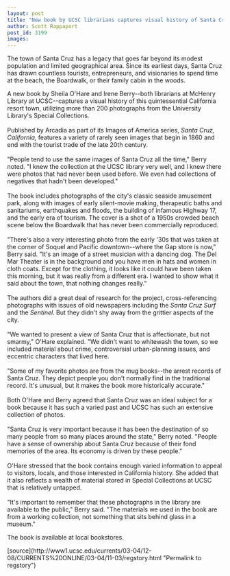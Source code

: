 ```yaml
---
layout: post
title: "New book by UCSC librarians captures visual history of Santa Cruz"
author: Scott Rappaport
post_id: 3199
images:
---
```


<p>
  The town of Santa Cruz has a legacy that goes far beyond its modest population and limited geographical area. Since its earliest days, Santa Cruz has drawn countless tourists, entrepreneurs, and visionaries to spend time at the beach, the Boardwalk, or their family cabin in the woods.
</p>
<p>
  A new book by Sheila O'Hare and Irene Berry--both librarians at McHenry Library at UCSC--captures a visual history of this quintessential California resort town, utilizing more than 200 photographs from the University Library's Special Collections.<br>
  <br>
  Published by Arcadia as part of its Images of America series, <i>Santa Cruz, California,</i> features a variety of rarely seen images that begin in 1860 and end with the tourist trade of the late 20th century.<br>
  <br>
  "People tend to use the same images of Santa Cruz all the time," Berry noted. "I knew the collection at the UCSC library very well, and I knew there were photos that had never been used before. We even had collections of negatives that hadn't been developed."<br>
  <br>
  The book includes photographs of the city's classic seaside amusement park, along with images of early silent-movie making, therapeutic baths and sanitariums, earthquakes and floods, the building of infamous Highway 17, and the early era of tourism. The cover is a shot of a 1950s crowded beach scene below the Boardwalk that has never been commercially reproduced.<br>
  <br>
  "There's also a very interesting photo from the early '30s that was taken at the corner of Soquel and Pacific downtown--where the Gap store is now," Berry said. "It's an image of a street musician with a dancing dog. The Del Mar Theater is in the background and you have men in hats and women in cloth coats. Except for the clothing, it looks like it could have been taken this morning, but it was really from a different era. I wanted to show what it said about the town, that nothing changes really."<br>
  <br>
  The authors did a great deal of research for the project, cross-referencing photographs with issues of old newspapers including the <i>Santa Cruz Surf</i> and the <i>Sentinel.</i> But they didn't shy away from the grittier aspects of the city.<br>
  <br>
  "We wanted to present a view of Santa Cruz that is affectionate, but not smarmy," O'Hare explained. "We didn't want to whitewash the town, so we included material about crime, controversial urban-planning issues, and eccentric characters that lived here.<br>
  <br>
  "Some of my favorite photos are from the mug books--the arrest records of Santa Cruz. They depict people you don't normally find in the traditional record. It's unusual, but it makes the book more historically accurate."<br>
  <br>
  Both O'Hare and Berry agreed that Santa Cruz was an ideal subject for a book because it has such a varied past and UCSC has such an extensive collection of photos.<br>
  <br>
  "Santa Cruz is very important because it has been the destination of so many people from so many places around the state," Berry noted. "People have a sense of ownership about Santa Cruz because of their fond memories of the area. Its economy is driven by these people."<br>
  <br>
  O'Hare stressed that the book contains enough varied information to appeal to visitors, locals, and those interested in California history. She added that it also reflects a wealth of material stored in Special Collections at UCSC that is relatively untapped.<br>
  <br>
  "It's important to remember that these photographs in the library are available to the public," Berry said. "The materials we used in the book are from a working collection, not something that sits behind glass in a museum."
</p>
<p>
  The book is available at local bookstores.
</p>
[source](http://www1.ucsc.edu/currents/03-04/12-08/CURRENTS%20ONLINE/03-04/11-03/regstory.html "Permalink to regstory")
